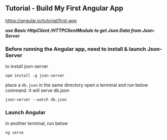## Tutorial - Build My First Angular App
https://angular.io/tutorial/first-app

***use Basic HttpClient /HTTPClientModule to get Json Data from Json-Server***

### Before running the Angular app,  need to install & launch Json-Server
to install json-server
```shell
npm install -g json-server
```
place a `db.json` in the same directory
open a terminal and run below command. It will serve db.json
```shell
json-server --watch db.json
```

### Launch Angular
in another terminal, run below
```shell
ng serve
```

